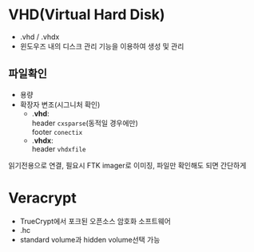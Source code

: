 # VHD(Virtual Hard Disk)
- .vhd / .vhdx
- 윈도우즈 내의 디스크 관리 기능을 이용하여 생성 및 관리

## 파일확인
- 용량
- 확장자 변조(시그니처 확인)
    - .**vhd**: <br>header `cxsparse`(동적일 경우에만)<br> footer `conectix`
    - .**vhdx**: <br>header `vhdxfile`

읽기전용으로 연결, 필요시 FTK imager로 이미징, 파일만 확인해도 되면 간단하게

# Veracrypt
- TrueCrypt에서 포크된 오픈소스 암호화 소프트웨어
- .hc
- standard volume과 hidden volume선택 가능

